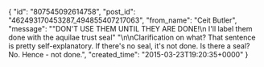  {
   "id": "807545092614758",
   "post_id": "462493170453287_494855407217063",
   "from_name": "Ceit Butler",
   "message": "\"DON'T USE THEM UNTIL THEY ARE DONE!\n I'll label them done with the aquilae trust seal\" \"\n\nClarification on what? That sentence is pretty self-explanatory. If there's no seal, it's not done. Is there a seal? No. Hence - not done.",
   "created_time": "2015-03-23T19:20:35+0000"
 }
